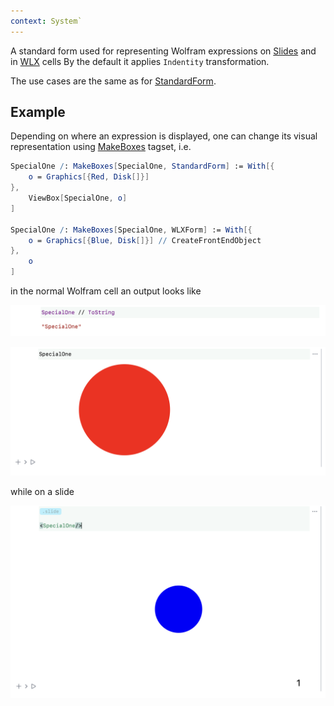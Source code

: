 ```yaml
---
context: System`
---
```



A standard form used for representing Wolfram expressions on [Slides](frontend/Advanced/Slides/Slides.md) and in [WLX](frontend/Cell%20types/WLX.md) cells
By the default it applies `Indentity` transformation.

The use cases are the same as for [StandardForm](frontend/Reference/Decorations/StandardForm.md). 

## Example
Depending on where an expression is displayed, one can change its visual representation using [MakeBoxes](frontend/Reference/Decorations/MakeBoxes.md) tagset, i.e.

```mathematica
SpecialOne /: MakeBoxes[SpecialOne, StandardForm] := With[{
	o = Graphics[{Red, Disk[]}] 
},
	ViewBox[SpecialOne, o]
]

SpecialOne /: MakeBoxes[SpecialOne, WLXForm] := With[{
	o = Graphics[{Blue, Disk[]}] // CreateFrontEndObject
},
	o
]
```

in the normal Wolfram cell an output looks like

![](../../../Screenshot%202024-03-27%20at%2021.43.43.png)

![](./../../../Screenshot%202024-03-27%20at%2021.42.31.png)

while on a slide

![](../../../Screenshot%202024-03-27%20at%2021.43.10.png)


